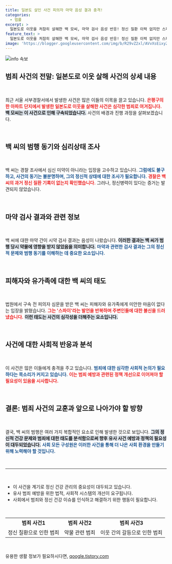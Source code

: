 ```yaml
---
title: 일본도 살인 사건 피의자 마약 음성 결과 충격!
categories:
  - 법률
excerpt: >
  일본도로 이웃을 처참히 살해한 백 모씨, 마약 검사 음성 반응! 정신 질환 이력 없지만 스파이 주장하며 미안함 없는 모습. 그가 진짜로 느끼는 감정은? 클릭해 전말을 확인하세요!
feature_text: >
  일본도로 이웃을 처참히 살해한 백 모씨, 마약 검사 음성 반응! 정신 질환 이력 없지만 스파이 주장하며 미안함 없는 모습. 그가 진짜로 느끼는 감정은? 클릭해 전말을 확인하세요!
image: 'https://blogger.googleusercontent.com/img/b/R29vZ2xl/AVvXsEixyZcFfHzMRdzZMjFBmAUKJYCLCGyLL1o632UiGVXcaFdKo_bkvkuCioo0uUKlGfBVcT3P84aROyZIXSBEx3Aw5nCQ3pTgDom1WDC4m8eifvWiAmWEEVb4x6G_l8C0QH225ldMjyaFvpxGEBGNO37VmDTDMHGhJPq73UglMfDca1-0aw/s1600/blogspot.png'
---
```


<p><img src="https://blogger.googleusercontent.com/img/b/R29vZ2xl/AVvXsEixyZcFfHzMRdzZMjFBmAUKJYCLCGyLL1o632UiGVXcaFdKo_bkvkuCioo0uUKlGfBVcT3P84aROyZIXSBEx3Aw5nCQ3pTgDom1WDC4m8eifvWiAmWEEVb4x6G_l8C0QH225ldMjyaFvpxGEBGNO37VmDTDMHGhJPq73UglMfDca1-0aw/s1600/blogspot.png" alt="info 속보" /></p>

<p><h2 data-ke-size="size26">범죄 사건의 전말: 일본도로 이웃 살해 사건의 상세 내용</h2><p data-ke-size="size16">&nbsp;</p></p>

<p>최근 서울 서부경찰서에서 발생한 사건은 많은 이들의 이목을 끌고 있습니다. <b><span style="color: #ee2323;">은평구의 한 아파트 단지에서 발생한 일본도로 이웃을 살해한 사건은 심각한 범죄로 여겨집니다.</span></b> <b><span style="background-color: #21538527;">백 모씨는 이 사건으로 인해 구속되었습니다.</span></b>  사건의 배경과 진행 과정을 살펴보겠습니다. </p>

<p data-ke-size="size16">&nbsp;</p>

<p><h2 data-ke-size="size26">백 씨의 범행 동기와 심리상태 조사</h2><p data-ke-size="size16">&nbsp;</p></p>

<p>백 씨는 경찰 조사에서 심신 미약이 아니라는 입장을 고수하고 있습니다. <b><span style="color: #1a5490;">그럼에도 불구하고, 사건의 동기는 불분명하며, 그의 정신적 상태에 대한 조사가 필요합니다.</span></b> <b><span style="color: #ee2323;">경찰은 백 씨의 과거 정신 질환 기록이 없는지 확인했습니다.</span></b> 그러나, 정신병력이 있다는 증거는 발견되지 않았습니다. </p>

<p data-ke-size="size16">&nbsp;</p>

<p><h2 data-ke-size="size26">마약 검사 결과와 관련 정보</h2><p data-ke-size="size16">&nbsp;</p></p>

<p>백 씨에 대한 마약 간이 시약 검사 결과는 음성이 나왔습니다. <b><span style="background-color: #21538527;">이러한 결과는 백 씨가 범행 당시 약물에 영향을 받지 않았음을 의미합니다.</span></b> <b><span style="color: #1a5490;">마약과 관련한 검사 결과는 그의 정신적 문제와 범행 동기를 이해하는 데 중요한 요소입니다.</span></b></p>

<p data-ke-size="size16">&nbsp;</p>

<p><h2 data-ke-size="size26">피해자와 유가족에 대한 백 씨의 태도</h2><p data-ke-size="size16">&nbsp;</p></p>

<p>법원에서 구속 전 피의자 심문을 받은 백 씨는 피해자와 유가족에게 미안한 마음이 없다는 입장을 밝혔습니다. <b><span style="color: #ee2323;">그는 '스파이'라는 발언을 반복하며 주변인들에 대한 불신을 드러냈습니다.</span></b> <b><span style="background-color: #21538527;">이런 태도는 사건의 심각성을 더해주는 요소입니다.</span></b> </p>

<p data-ke-size="size16">&nbsp;</p>

<p><h2 data-ke-size="size26">사건에 대한 사회적 반응과 분석</h2><p data-ke-size="size16">&nbsp;</p></p>

<p>이 사건은 많은 이들에게 충격을 주고 있습니다. <b><span style="color: #1a5490;">범죄에 대한 심각한 사회적 논의가 필요하다는 목소리가 커지고 있습니다.</span></b> <b><span style="color: #ee2323;">이는 범죄 예방과 관련된 정책 개선으로 이어져야 할 필요성이 있음을 시사합니다.</span></b> </p>

<p data-ke-size="size16">&nbsp;</p>

<p><h2 data-ke-size="size26">결론: 범죄 사건의 교훈과 앞으로 나아가야 할 방향</h2><p data-ke-size="size16">&nbsp;</p></p>

<p>결국, 백 씨의 범행은 여러 가지 복합적인 요소로 인해 발생한 것으로 보입니다. <b><span style="background-color: #21538527;">그의 정신적 건강 문제와 범죄에 대한 태도를 분석함으로써 향후 유사 사건 예방과 정책의 필요성이 대두되었습니다.</span></b>  <b><span style="color: #1a5490;">사회 모든 구성원은 이러한 사건을 통해 더 나은 사회 환경을 만들기 위해 노력해야 할 것입니다.</span></b></p>

<p data-ke-size="size16">&nbsp;</p>

<hr>

<p data-ke-size="size16">&nbsp;</p>

<ul>
<li>이 사건을 계기로 정신 건강 관리의 중요성이 대두되고 있습니다.</li>
<li>유사 범죄 예방을 위한 법적, 사회적 시스템의 개선이 요구됩니다.</li>
<li>사회에서 범죄와 정신 건강 이슈를 인식하고 해결하기 위한 행동이 필요합니다.</li>
</ul>

<p data-ke-size="size16">&nbsp;</p>

<table style="width: 100%; border-collapse: collapse;">
<tbody>
<tr>
<td style="text-align: center; height: 17px;"><b>범죄 사건1</b></td>
<td style="text-align: center; height: 17px;"><b>범죄 사건2</b></td>
<td style="text-align: center; height: 17px;"><b>범죄 사건3</b></td>
</tr>
<tr>
<td style="text-align: center; height: 17px;">정신 질환으로 인한 범죄</td>
<td style="text-align: center; height: 17px;">약물 관련 범죄</td>
<td style="text-align: center; height: 17px;">이웃 간의 갈등으로 인한 범죄</td>
</tr>
</tbody>
</table>

<p data-ke-size="size16">&nbsp;</p>
유용한 생활 정보가 필요하시다면, <a href="https://qoogle.tistory.com" rel="dofollow">qoogle.tistory.com</a>


